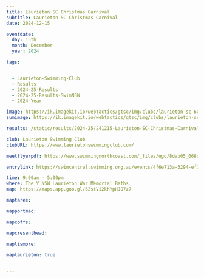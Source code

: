 ```yaml
---
title: Laurieton SC Christmas Carnival
subtitle: Laurieton SC Christmas Carnival
date: 2024-12-15

eventdate:
  day: 15th
  month: December
  year: 2024

tags:


  - Laurieton-Swimming-Club
  - Results
  - 2024-25-Results
  - 2024-25-Results-SwimNSW
  - 2024-Year

image: https://ik.imagekit.io/webtactics/gtsc/img/clubs/laurieton-sc-600x400.jpg
sumimage: https://ik.imagekit.io/webtactics/gtsc/img/clubs/laurieton-sc-400x600.jpg

results: /static/results/2024-25/241215-Laurieton-SC-Christmas-Carnival-results.pdf

club: Laurieton Swimming Club
clubURL: https://www.laurietonswimmingclub.com/

meetflyerpdf: https://www.swimmingnorthcoast.com/_files/ugd/8dab05_068dab087119484088ecf5684c56c5f2.pdf

entrylink: https://swimcentral.swimming.org.au/events/4f6e713a-3294-ef11-8a69-002248978584/nominations

time: 9:00am - 5:00pm
where: The Y NSW Laurieton War Memorial Baths
map: https://maps.app.goo.gl/62stVi2khYpHJQ7z7

maptaree:

mapportmac:

mapcoffs:

mapcresenthead:

maplismore: 

maplaurieton: true


---
```



